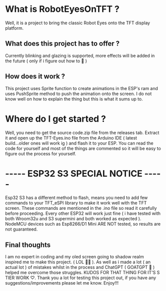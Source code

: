# What is RobotEyesOnTFT ?

Well, it is a project to bring the classic Robot Eyes onto the TFT display platform.

## What does this project has to offer ?

Currently blinking and glazing is supported, more effects will be added in the future ( only if i figure out how to 🫠 )

## How does it work ?

This project uses Sprite function to create animations in the ESP's ram and uses PushSprite method to push the animation onto the screen.
I do not know well on how to explain the thing but this is what it sums up to.

# Where do I get started ?

Well, you need to get the source code.zip file from the releases tab. Extract it and open up the TFT-Eyes.ino file from the Arduino IDE ( latest build...older ones will work ig )
and flash it to your ESP. You can read the code for yourself and most of the things are commented so it will be easy to figure out the process for yourself.

# ----- ESP32 S3 SPECIAL NOTICE -----

Esp32 S3 has a different method to flash, means you need to add few commands to your TFT_eSPI library to make it work well with the TFT screen.
These commands are mentioned in the .ino file so read it carefully before proceeding. Every other ESP32 will work just fine ( i have tested with both Wroom32u
and S3 supermini and both worked as expected ). NodeMCU devices such as Esp8266/D1 Mini ARE NOT tested, so results are not guaranteed. 

## Final thoughts

I am no expert in coding and my oled screen going to shadow realm inspired me to make this project. ( LOL 🥸😅 ). As well as i made a lot ( an actual lot ) 
of mistakes whilst in the process and ChatGPT ( GOATGPT 🗿 ) helped me overcome those struggles. KUDOS FOR THAT THING FOR IT'S S TIER WORK ♡. 
Thank you a lot for testing this project out, if you have any suggestions/improvements please let me know. Enjoy!!!
